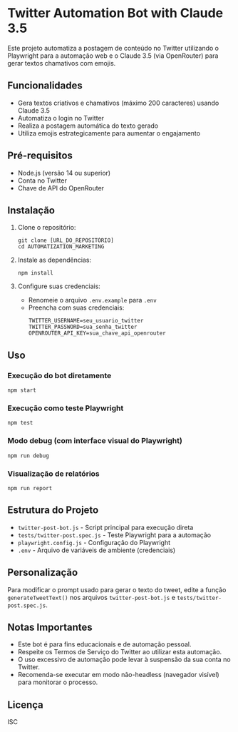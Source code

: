 # Twitter Automation Bot with Claude 3.5

Este projeto automatiza a postagem de conteúdo no Twitter utilizando o Playwright para a automação web e o Claude 3.5 (via OpenRouter) para gerar textos chamativos com emojis.

## Funcionalidades

- Gera textos criativos e chamativos (máximo 200 caracteres) usando Claude 3.5
- Automatiza o login no Twitter
- Realiza a postagem automática do texto gerado
- Utiliza emojis estrategicamente para aumentar o engajamento

## Pré-requisitos

- Node.js (versão 14 ou superior)
- Conta no Twitter
- Chave de API do OpenRouter

## Instalação

1. Clone o repositório:
   ```
   git clone [URL_DO_REPOSITÓRIO]
   cd AUTOMATIZATION_MARKETING
   ```

2. Instale as dependências:
   ```
   npm install
   ```

3. Configure suas credenciais:
   - Renomeie o arquivo `.env.example` para `.env`
   - Preencha com suas credenciais:
     ```
     TWITTER_USERNAME=seu_usuario_twitter
     TWITTER_PASSWORD=sua_senha_twitter
     OPENROUTER_API_KEY=sua_chave_api_openrouter
     ```

## Uso

### Execução do bot diretamente

```
npm start
```

### Execução como teste Playwright

```
npm test
```

### Modo debug (com interface visual do Playwright)

```
npm run debug
```

### Visualização de relatórios

```
npm run report
```

## Estrutura do Projeto

- `twitter-post-bot.js` - Script principal para execução direta
- `tests/twitter-post.spec.js` - Teste Playwright para a automação
- `playwright.config.js` - Configuração do Playwright
- `.env` - Arquivo de variáveis de ambiente (credenciais)

## Personalização

Para modificar o prompt usado para gerar o texto do tweet, edite a função `generateTweetText()` nos arquivos `twitter-post-bot.js` e `tests/twitter-post.spec.js`.

## Notas Importantes

- Este bot é para fins educacionais e de automação pessoal.
- Respeite os Termos de Serviço do Twitter ao utilizar esta automação.
- O uso excessivo de automação pode levar à suspensão da sua conta no Twitter.
- Recomenda-se executar em modo não-headless (navegador visível) para monitorar o processo.

## Licença

ISC 